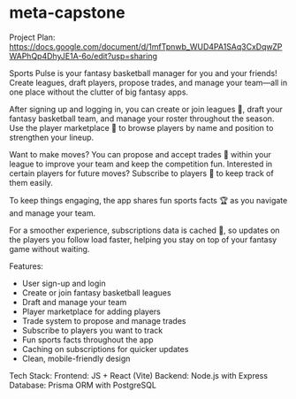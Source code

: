 # meta-capstone

Project Plan: https://docs.google.com/document/d/1mfTpnwb_WUD4PA1SAq3CxDqwZPWAPhQp4DhyJE1A-6o/edit?usp=sharing

Sports Pulse is your fantasy basketball manager for you and your friends! Create leagues, draft players, propose trades, and manage your team—all in one place without the clutter of big fantasy apps.

After signing up and logging in, you can create or join leagues 🤝, draft your fantasy basketball team, and manage your roster throughout the season. Use the player marketplace 🛒 to browse players by name and position to strengthen your lineup.

Want to make moves? You can propose and accept trades 🔄 within your league to improve your team and keep the competition fun. Interested in certain players for future moves? Subscribe to players 🔔 to keep track of them easily.

To keep things engaging, the app shares fun sports facts 🏆 as you navigate and manage your team.

For a smoother experience, subscriptions data is cached 🧊, so updates on the players you follow load faster, helping you stay on top of your fantasy game without waiting.

Features:
- User sign-up and login
- Create or join fantasy basketball leagues
- Draft and manage your team
- Player marketplace for adding players
- Trade system to propose and manage trades
- Subscribe to players you want to track
- Fun sports facts throughout the app
- Caching on subscriptions for quicker updates
- Clean, mobile-friendly design

Tech Stack:
Frontend: JS + React (Vite)
Backend: Node.js with Express
Database: Prisma ORM with PostgreSQL
